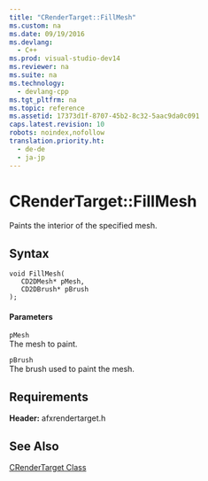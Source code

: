 ```yaml
---
title: "CRenderTarget::FillMesh"
ms.custom: na
ms.date: 09/19/2016
ms.devlang: 
  - C++
ms.prod: visual-studio-dev14
ms.reviewer: na
ms.suite: na
ms.technology: 
  - devlang-cpp
ms.tgt_pltfrm: na
ms.topic: reference
ms.assetid: 17373d1f-8707-45b2-8c32-5aac9da0c091
caps.latest.revision: 10
robots: noindex,nofollow
translation.priority.ht: 
  - de-de
  - ja-jp
---
```

# CRenderTarget::FillMesh
Paints the interior of the specified mesh.  
  
## Syntax  
  
```  
void FillMesh(  
   CD2DMesh* pMesh,  
   CD2DBrush* pBrush  
);  
```  
  
#### Parameters  
 `pMesh`  
 The mesh to paint.  
  
 `pBrush`  
 The brush used to paint the mesh.  
  
## Requirements  
 **Header:** afxrendertarget.h  
  
## See Also  
 [CRenderTarget Class](../vs140/CRenderTarget-Class.md)